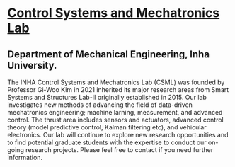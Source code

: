 # [Control Systems and Mechatronics Lab](https://csml.inha.ac.kr/Professor.html)
## Department of Mechanical Engineering, Inha University.

The INHA Control Systems and Mechatronics Lab (CSML) was founded by Professor Gi-Woo Kim in 2021 inherited its major research areas from Smart Systems and Structures Lab-II originally established in 2015. Our lab investigates new methods of advancing the field of data-driven mechatronics engineering; machine larning, measurement, and advanced control. The thrust area includes sensors and actuators, advanced control theory (model predictive control, Kalman filtering etc), and vehicular electronics. Our lab will continue to explore new research opportunities and to find potential graduate students with the expertise to conduct our on-going research projects. Please feel free to contact if you need further information.



<!--
**CSML-Inha/CSML-Inha** is a ✨ _special_ ✨ repository because its `README.md` (this file) appears on your GitHub profile.

Here are some ideas to get you started:

- 🔭 I’m currently working on ...
- 🌱 I’m currently learning ...
- 👯 I’m looking to collaborate on ...
- 🤔 I’m looking for help with ...
- 💬 Ask me about ...
- 📫 How to reach me: ...
- 😄 Pronouns: ...
- ⚡ Fun fact: ...
-->
